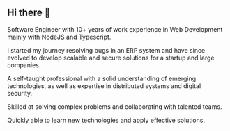 ## Hi there 👋

<!--
**guszak/guszak** is a ✨ _special_ ✨ repository because its `README.md` (this file) appears on your GitHub profile.

Here are some ideas to get you started:

- 🔭 I’m currently working on ...
- 🌱 I’m currently learning ...
- 👯 I’m looking to collaborate on ...
- 🤔 I’m looking for help with ...
- 💬 Ask me about ...
- 📫 How to reach me: ...
- 😄 Pronouns: ...
- ⚡ Fun fact: ...
-->

Software Engineer with 10+ years of work experience in Web Development mainly with NodeJS and Typescript.

I started my journey resolving bugs in an ERP system and have since evolved to develop scalable and secure solutions for a startup and large companies.

A self-taught professional with a solid understanding of emerging technologies, as well as expertise in distributed systems and digital security.

Skilled at solving complex problems and collaborating with talented teams.

Quickly able to learn new technologies and apply effective solutions.
